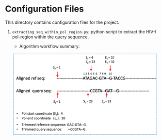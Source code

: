 # Configuration Files

This directory contains configuration files for the project.

1. `extracting_seq_within_pol_region.py`: python script to extract the  HIV-I pol-region within the query sequence.
   - Algorithm workflow summary:
   
   ![Workflow Summary](../figures/pol_region_finder_extractor.png)
